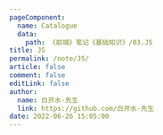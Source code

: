 ```yaml
---
pageComponent: 
  name: Catalogue
  data: 
    path: 《前端》笔记《基础知识》/03.JS
title: JS
permalink: /note/JS/
article: false
comment: false
editLink: false
author: 
  name: 白开水-先生
  link: https://github.com/白开水-先生
date: 2022-06-26 15:05:00
---
```

